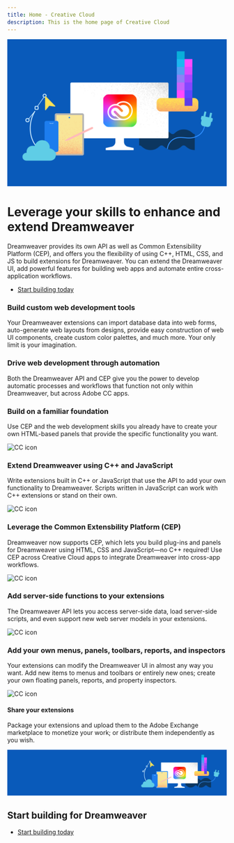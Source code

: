 ```yaml
---
title: Home - Creative Cloud
description: This is the home page of Creative Cloud 
---
```

 
<Hero slots="image, heading, text, buttons" variant="halfwidth" />

![Creative Cloud banner](images/cc-hero.png)

# Leverage your skills to enhance and extend Dreamweaver

Dreamweaver provides its own API as well as Common Extensibility Platform (CEP), and offers you the flexibility of using C++, HTML, CSS, and JS to build extensions for Dreamweaver. You can extend the Dreamweaver UI, add powerful features for building web apps and automate entire cross-application workflows.

* [Start building today](https://helpx.adobe.com/dreamweaver/apiref/topics.html)


<TextBlock slots="heading, text" width="33%" theme="light" isCentered />


### Build custom web development tools

Your Dreamweaver extensions can import database data into web forms, auto-generate web layouts from designs, provide easy construction of web UI components, create custom color palettes, and much more. Your only limit is your imagination.



<TextBlock slots="heading, text" width="33%" theme="light" isCentered />


### Drive web development through automation

Both the Dreamweaver API and CEP give you the power to develop automatic processes and workflows that function not only within Dreamweaver, but across Adobe CC apps.


<TextBlock slots="heading, text" width="33%" theme="light" isCentered />

### Build on a familiar foundation

Use CEP and the web development skills you already have to create your own HTML-based panels that provide the specific functionality you want.

<TextBlock slots="image, heading, text" width="33%" theme="light" isCentered />

![CC icon](images/bridge-teaser1.jpg)

### Extend Dreamweaver using C++ and JavaScript

Write extensions built in C++ or JavaScript that use the API to add your own functionality to Dreamweaver. Scripts written in JavaScript can work with C++ extensions or stand on their own.


<TextBlock slots="image, heading, text" width="33%" theme="light" isCentered />

![CC icon](images/bridge-teaser2.jpg)

### Leverage the Common Extensbility Platform (CEP)

Dreamweaver now supports CEP, which lets you build plug-ins and panels for Dreamweaver using HTML, CSS and JavaScript—no C++ required! Use CEP across Creative Cloud apps to integrate Dreamweaver into cross-app workflows.

<TextBlock slots="image, heading, text" width="33%" theme="light" isCentered />

![CC icon](images/bridge-teaser3.jpg)

### Add server-side functions to your extensions

The Dreamweaver API lets you access server-side data, load server-side scripts, and even support new web server models in your extensions.

<TextBlock slots="image, heading, text" width="33%" theme="light" isCentered />

![CC icon](images/bridge-teaser4.jpg)

### Add your own menus, panels, toolbars, reports, and inspectors

Your extensions can modify the Dreamweaver UI in almost any way you want. Add new items to menus and toolbars or entirely new ones; create your own floating panels, reports, and property inspectors.

<TextBlock slots="image, heading, text" width="33%" theme="light" isCentered />

![CC icon](images/bridge-teaser5.jpg)

#### Share your extensions

Package your extensions and upload them to the Adobe Exchange marketplace to monetize your work; or distribute them independently as you wish.


<SummaryBlock slots="image, heading, buttons" background="rgb(246, 16, 27)" />

![CC banner](images/cc-banner.png)

## Start building for Dreamweaver


* [Start building today](https://helpx.adobe.com/dreamweaver/apiref/topics.html)